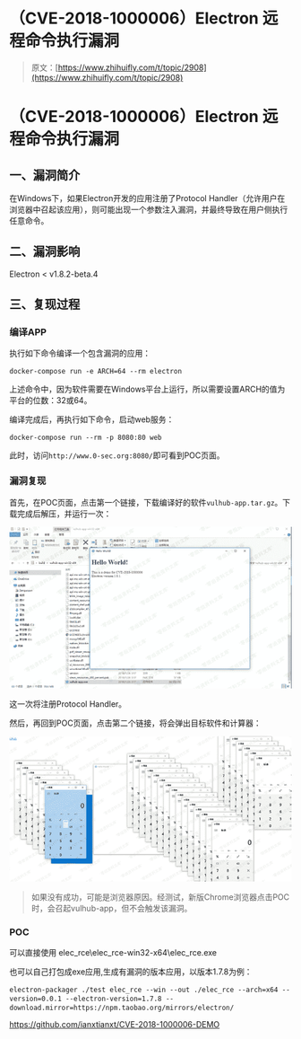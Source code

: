 # （CVE-2018-1000006）Electron 远程命令执行漏洞

> 原文：[https://www.zhihuifly.com/t/topic/2908](https://www.zhihuifly.com/t/topic/2908)

# （CVE-2018-1000006）Electron 远程命令执行漏洞

## 一、漏洞简介

在Windows下，如果Electron开发的应用注册了Protocol Handler（允许用户在浏览器中召起该应用），则可能出现一个参数注入漏洞，并最终导致在用户侧执行任意命令。

## 二、漏洞影响

Electron < v1.8.2-beta.4

## 三、复现过程

### 编译APP

执行如下命令编译一个包含漏洞的应用：

```
docker-compose run -e ARCH=64 --rm electron 
```

上述命令中，因为软件需要在Windows平台上运行，所以需要设置ARCH的值为平台的位数：32或64。

编译完成后，再执行如下命令，启动web服务：

```
docker-compose run --rm -p 8080:80 web 
```

此时，访问`http://www.0-sec.org:8080/`即可看到POC页面。

### 漏洞复现

首先，在POC页面，点击第一个链接，下载编译好的软件`vulhub-app.tar.gz`。下载完成后解压，并运行一次：

![image](img/cf54e39189596574e81acdf2a1a02d6c.png)

这一次将注册Protocol Handler。

然后，再回到POC页面，点击第二个链接，将会弹出目标软件和计算器：

![image](img/05b41d1442a9d344ba5057f29e186650.png)

> 如果没有成功，可能是浏览器原因。经测试，新版Chrome浏览器点击POC时，会召起vulhub-app，但不会触发该漏洞。

### POC

可以直接使用 elec_rce\elec_rce-win32-x64\elec_rce.exe

也可以自己打包成exe应用,生成有漏洞的版本应用，以版本1.7.8为例：

```
electron-packager ./test elec_rce --win --out ./elec_rce --arch=x64 --version=0.0.1 --electron-version=1.7.8 --download.mirror=https://npm.taobao.org/mirrors/electron/ 
```

https://github.com/ianxtianxt/CVE-2018-1000006-DEMO